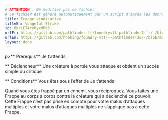 ```yaml
---
# ATTENTION : Ne modifiez pas ce fichier
# Ce fichier est généré automatiquement par un script d'après les données du module Foundry VTT officiel et de sa traduction
title: Frappe vindicative
titleEn: Vengeful Strike
id: 0kkiE74cyHyxdPe6
urlFr: https://gitlab.com/pathfinder-fr/foundryvtt-pathfinder2-fr/-/blob/master/data/feats/0kkiE74cyHyxdPe6.htm
urlEn: https://gitlab.com/hooking/foundry-vtt---pathfinder-2e/-/blob/master/packs/data/feats.db/vengeful-strike.json
layout: dons
---
```

p>** Prérequis** Je t’attends

** Déclencheur** Une créature à portée vous attaque et obtient un succès simple ou critique

** Conditions** Vous êtes sous l’effet de Je t’attends

 Quand vous êtes frappé par un ennemi, vous réciproquez. Vous faites une Frappe au corps à corps contre la créature qui a déclenché ce pouvoir. Cette Frappe n’est pas prise en compte pour votre malus d’attaques multiples et votre malus d’attaques multiples ne s’applique pas à cette Frappe.

